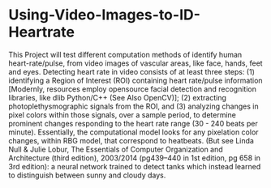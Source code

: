 # Using-Video-Images-to-ID-Heartrate
This Project will test different computation methods of identify human heart-rate/pulse, from video images of vascular areas, like face, hands, feet and eyes.
Detecting heart rate in video consists of at least three steps: (1) identifying a Region of Interest (ROI) containing heart rate/pulse information [Modernly, 
resources employ opensource facial detection and recognition libraries, like dlib Python/C++ (See Also OpenCV)]; (2) extracting photoplethysmographic signals 
from the ROI, and (3) analyzing changes in pixel colors within those signals, over a sample period, to determine prominent changes responding to the 
heart rate range (30 - 240 beats per minute). Essentially, the computational model looks for any pixelation color changes, within RBG model, 
that correspond to heatbeats. (But see Linda Null & Julie Lobur, The Essentials of Computer Organization and Architecture (third edition), 2003/2014 
(pg439–440 in 1st edition, pg 658 in 3rd edition): a neural network trained to detect tanks which instead learned to distinguish between sunny and cloudy days.
 
